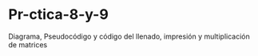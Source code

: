 # Pr-ctica-8-y-9
Diagrama, Pseudocódigo y código del llenado, impresión y multiplicación de matrices
